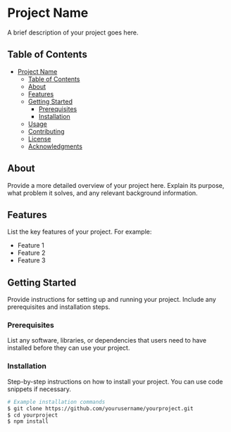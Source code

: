 # Project Name

A brief description of your project goes here.

## Table of Contents

- [Project Name](#project-name)
  - [Table of Contents](#table-of-contents)
  - [About](#about)
  - [Features](#features)
  - [Getting Started](#getting-started)
    - [Prerequisites](#prerequisites)
    - [Installation](#installation)
  - [Usage](#usage)
  - [Contributing](#contributing)
  - [License](#license)
  - [Acknowledgments](#acknowledgments)

## About

Provide a more detailed overview of your project here. Explain its purpose, what problem it solves, and any relevant background information.

## Features

List the key features of your project. For example:
- Feature 1
- Feature 2
- Feature 3

## Getting Started

Provide instructions for setting up and running your project. Include any prerequisites and installation steps.

### Prerequisites

List any software, libraries, or dependencies that users need to have installed before they can use your project.

### Installation

Step-by-step instructions on how to install your project. You can use code snippets if necessary.

```bash
# Example installation commands
$ git clone https://github.com/yourusername/yourproject.git
$ cd yourproject
$ npm install

